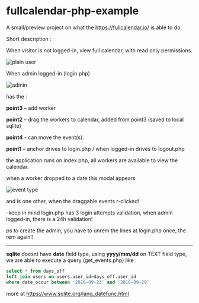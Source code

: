 # fullcalendar-php-example

A small/preview project on what the https://fullcalendar.io/ is able to do.

Short description :

When visitor is not logged-in, view full calendar, with read only permissions. 

![plain user](http://www.pipiscrew.com/wp-content/uploads/2016/09/fcalendar2.jpg)

When admin logged-in (login.php) 

![admin](http://www.pipiscrew.com/wp-content/uploads/2016/09/fcalendar1.jpg)

has the :

**point3** – add worker

**point2** – drag the workers to calendar, added from point3 (saved to local sqlite)

**point4** - can move the event(s).

**point1** – anchor drives to login.php / when logged-in drives to logout.php


the application runs on index.php, all workers are available to view the calendar.

when a worker dropped to a date this modal appears 

![event type](http://www.pipiscrew.com/wp-content/uploads/2016/09/fcalendar3.png)

and is one other, when the draggable events r-clicked!




-keep in mind login.php has 3 login attempts validation, when admin logged-in, there is a 24h validation!

ps to create the admin, you have to unrem the lines at login.php once, the rem again!!


___



**sqlite** doesnt have **date** field type, using **yyyy/mm/dd** on TEXT field type, we are able to execute a query (get_events.php) like :
```sql
select * from days_off 
left join users on users.user_id=days_off.user_id
where date_occur between '2016-09-23' and '2016-09-29'
```
more at https://www.sqlite.org/lang_datefunc.html
